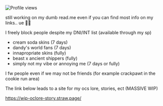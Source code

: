 ![Profile views](https://visitor-badge.laobi.icu/badge?page_id=pastellcloudy.pastellcloudy)

still working on my dumb read.me even if you can find most info on my links.. ue 🧀😭

I freely block people despite my DNI/INT list (available through my sp)
- cream soda skins (7 days)
- dandy's world fans (7 days)
- innapropriate skins (fully)
- beast x ancient shippers (fully)
- simply not my vibe or annoying me (7 days or fully)

I fw people even if we may not be friends (for example crackpawt in the cookie run area)

The link below leads to a site for my ocs lore, stories, ect (MASSIVE WIP)

https://wip-oclore-story.straw.page/
